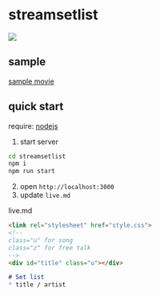 # streamsetlist

![](https://img.shields.io/badge/LICENSE-MIT-blue)

## sample
[sample movie](https://twitter.com/mafumafuultu/status/1477682549568991234?s=20&t=gIsQ48lJXDjAczGu_EG7gg)
## quick start

require: [nodejs](https://nodejs.org/en/download/)

1. start server

```bash
cd streamsetlist
npm i
npm run start
```

2. open `http://localhost:3000`
3. update `live.md`

live.md 
```md
<link rel="stylesheet" href="style.css">
<!--
class="u" for song
class="z" for free talk
-->
<div id="title" class="u"></div>

# Set list
* title / artist
```
